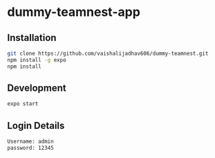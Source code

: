# dummy-teamnest-app

## Installation 

```bash
git clone https://github.com/vaishalijadhav606/dummy-teamnest.git
npm install -g expo
npm install
```

## Development
```bash
expo start
```

## Login Details
```bash
Username: admin
password: 12345
```
